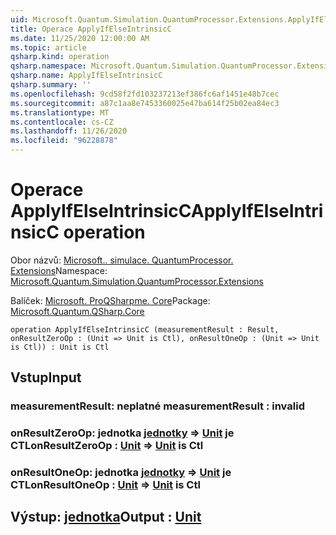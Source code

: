 ```yaml
---
uid: Microsoft.Quantum.Simulation.QuantumProcessor.Extensions.ApplyIfElseIntrinsicC
title: Operace ApplyIfElseIntrinsicC
ms.date: 11/25/2020 12:00:00 AM
ms.topic: article
qsharp.kind: operation
qsharp.namespace: Microsoft.Quantum.Simulation.QuantumProcessor.Extensions
qsharp.name: ApplyIfElseIntrinsicC
qsharp.summary: ''
ms.openlocfilehash: 9cd58f2fd103237213ef386fc6af1451e48b7cec
ms.sourcegitcommit: a87c1aa8e7453360025e47ba614f25b02ea84ec3
ms.translationtype: MT
ms.contentlocale: cs-CZ
ms.lasthandoff: 11/26/2020
ms.locfileid: "96228878"
---
```

# <a name="applyifelseintrinsicc-operation"></a><span data-ttu-id="f5123-102">Operace ApplyIfElseIntrinsicC</span><span class="sxs-lookup"><span data-stu-id="f5123-102">ApplyIfElseIntrinsicC operation</span></span>

<span data-ttu-id="f5123-103">Obor názvů: [Microsoft.. simulace. QuantumProcessor. Extensions](xref:Microsoft.Quantum.Simulation.QuantumProcessor.Extensions)</span><span class="sxs-lookup"><span data-stu-id="f5123-103">Namespace: [Microsoft.Quantum.Simulation.QuantumProcessor.Extensions](xref:Microsoft.Quantum.Simulation.QuantumProcessor.Extensions)</span></span>

<span data-ttu-id="f5123-104">Balíček: [Microsoft. ProQSharpme. Core](https://nuget.org/packages/Microsoft.Quantum.QSharp.Core)</span><span class="sxs-lookup"><span data-stu-id="f5123-104">Package: [Microsoft.Quantum.QSharp.Core](https://nuget.org/packages/Microsoft.Quantum.QSharp.Core)</span></span>




```qsharp
operation ApplyIfElseIntrinsicC (measurementResult : Result, onResultZeroOp : (Unit => Unit is Ctl), onResultOneOp : (Unit => Unit is Ctl)) : Unit is Ctl
```


## <a name="input"></a><span data-ttu-id="f5123-105">Vstup</span><span class="sxs-lookup"><span data-stu-id="f5123-105">Input</span></span>

### <a name="measurementresult--__invalidresult__"></a><span data-ttu-id="f5123-106">measurementResult: __neplatné <Result>__</span><span class="sxs-lookup"><span data-stu-id="f5123-106">measurementResult : __invalid<Result>__</span></span>




### <a name="onresultzeroop--unit--unit--is-ctl"></a><span data-ttu-id="f5123-107">onResultZeroOp: jednotka [jednotky](xref:microsoft.quantum.lang-ref.unit) => [Unit](xref:microsoft.quantum.lang-ref.unit) je CTL</span><span class="sxs-lookup"><span data-stu-id="f5123-107">onResultZeroOp : [Unit](xref:microsoft.quantum.lang-ref.unit) => [Unit](xref:microsoft.quantum.lang-ref.unit)  is Ctl</span></span>




### <a name="onresultoneop--unit--unit--is-ctl"></a><span data-ttu-id="f5123-108">onResultOneOp: jednotka [jednotky](xref:microsoft.quantum.lang-ref.unit) => [Unit](xref:microsoft.quantum.lang-ref.unit) je CTL</span><span class="sxs-lookup"><span data-stu-id="f5123-108">onResultOneOp : [Unit](xref:microsoft.quantum.lang-ref.unit) => [Unit](xref:microsoft.quantum.lang-ref.unit)  is Ctl</span></span>





## <a name="output--unit"></a><span data-ttu-id="f5123-109">Výstup: [jednotka](xref:microsoft.quantum.lang-ref.unit)</span><span class="sxs-lookup"><span data-stu-id="f5123-109">Output : [Unit](xref:microsoft.quantum.lang-ref.unit)</span></span>

